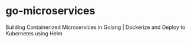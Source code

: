 # go-microservices
Building Containerized Microservices in Golang | Dockerize and Deploy to Kubernetes using Helm
